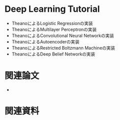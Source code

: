 
# Deep Learning Tutorial

- TheanoによるLogistic Regressionの実装
- TheanoによるMultilayer Perceptronの実装
- TheanoによるConvolutional Neural Networkの実装
- TheanoによるAutoencoderの実装
- TheanoによるRestricted Boltzmann Machineの実装
- TheanoによるDeep Belief Networkの実装

# 関連論文

-

# 関連資料
